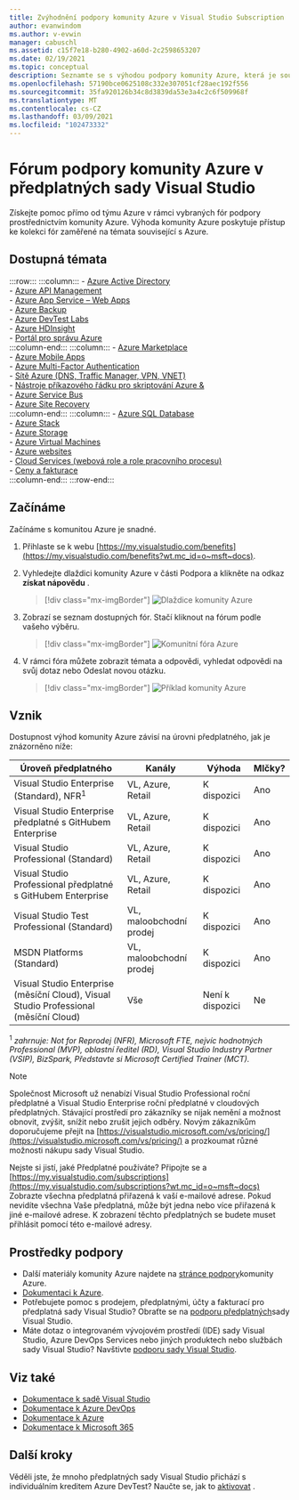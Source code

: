 ```yaml
---
title: Zvýhodnění podpory komunity Azure v Visual Studio Subscription | Microsoft Docs
author: evanwindom
ms.author: v-evwin
manager: cabuschl
ms.assetid: c15f7e18-b280-4902-a60d-2c2598653207
ms.date: 02/19/2021
ms.topic: conceptual
description: Seznamte se s výhodou podpory komunity Azure, která je součástí vybraných předplatných sady Visual Studio.
ms.openlocfilehash: 57190bce0625108c332e307051cf28aec192f556
ms.sourcegitcommit: 35fa920126b34c8d3839da53e3a4c2c6f509968f
ms.translationtype: MT
ms.contentlocale: cs-CZ
ms.lasthandoff: 03/09/2021
ms.locfileid: "102473332"
---
```

# <a name="azure-community-support-forum-in-visual-studio-subscriptions"></a>Fórum podpory komunity Azure v předplatných sady Visual Studio
Získejte pomoc přímo od týmu Azure v rámci vybraných fór podpory prostřednictvím komunity Azure.  Výhoda komunity Azure poskytuje přístup ke kolekci fór zaměřené na témata související s Azure.

## <a name="available-topics"></a>Dostupná témata

:::row:::
    :::column:::
        - [Azure Active Directory](https://social.msdn.microsoft.com/forums/home?forum=WindowsAzureAD&filter=alltypes&sort=lastpostdesc)  
        - [Azure API Management](https://social.msdn.microsoft.com/Forums/home?forum=azureapimgmt&filter=alltypes&sort=lastpostdesc)  
        - [Azure App Service – Web Apps](https://social.msdn.microsoft.com/forums/home?forum=windowsazurewebsitespreview&filter=alltypes&sort=lastpostdesc)  
        - [Azure Backup](https://social.msdn.microsoft.com/forums/home?forum=windowsazureonlinebackup&filter=alltypes&sort=lastpostdesc)  
        - [Azure DevTest Labs](https://social.msdn.microsoft.com/forums/home?forum=AzureDevTestLabs&filter=alltypes&sort=lastpostdesc)  
        - [Azure HDInsight](https://social.msdn.microsoft.com/Forums/azure/home?forum=hdinsight&filter=alltypes&sort=lastpostdesc)  
        - [Portál pro správu Azure](https://social.msdn.microsoft.com/Forums/home?forum=windowsazuremanagement&filter=alltypes&sort=lastpostdesc)  
    :::column-end:::
    :::column:::
        - [Azure Marketplace](https://social.msdn.microsoft.com/forums/home?forum=DataMarket&filter=alltypes&sort=lastpostdesc)  
        - [Azure Mobile Apps](https://social.msdn.microsoft.com/forums/home?forum=azuremobile&filter=alltypes&sort=lastpostdesc)  
        - [Azure Multi-Factor Authentication](https://social.msdn.microsoft.com/Forums/azure/home?forum=windowsazureactiveauthentication&filter=alltypes&sort=lastpostdesc)  
        - [Sítě Azure (DNS, Traffic Manager, VPN, VNET)](https://social.msdn.microsoft.com/Forums/home?forum=WAVirtualMachinesVirtualNetwork&filter=alltypes&sort=lastpostdesc)  
        - [Nástroje příkazového řádku pro skriptování Azure &](https://social.msdn.microsoft.com/forums/home?forum=azurescripting&filter=alltypes&sort=lastpostdesc)  
        - [Azure Service Bus](https://social.msdn.microsoft.com/forums/home?forum=servbus&filter=alltypes&sort=lastpostdesc)  
        - [Azure Site Recovery](https://social.msdn.microsoft.com/forums/home?forum=hypervrecovmgr&filter=alltypes&sort=lastpostdesc)  
    :::column-end:::
    :::column:::
        - [Azure SQL Database](https://social.msdn.microsoft.com/Forums/home?forum=ssdsgetstarted&filter=alltypes&sort=lastpostdesc)  
        - [Azure Stack](https://social.msdn.microsoft.com/forums/home?forum=AzureStack&filter=alltypes&sort=lastpostdesc)  
        - [Azure Storage](https://social.msdn.microsoft.com/Forums/home?forum=windowsazuredata&filter=alltypes&sort=lastpostdesc)  
        - [Azure Virtual Machines](https://social.msdn.microsoft.com/Forums/home?forum=WAVirtualMachinesforWindows&filter=alltypes&sort=lastpostdesc)  
        - [Azure websites](https://social.msdn.microsoft.com/Forums/home?forum=windowsazurewebsitespreview&filter=alltypes&sort=lastpostdesc)  
        - [Cloud Services (webová role a role pracovního procesu)](https://social.msdn.microsoft.com/Forums/home?forum=windowsazuredevelopment&filter=alltypes&sort=lastpostdesc)  
        - [Ceny a fakturace](https://social.msdn.microsoft.com/Forums/azure/home?forum=windowsazurepurchasing&filter=alltypes&sort=lastpostdesc)  
    :::column-end:::
:::row-end:::

## <a name="get-started"></a>Začínáme
Začínáme s komunitou Azure je snadné.
1. Přihlaste se k webu [https://my.visualstudio.com/benefits](https://my.visualstudio.com/benefits?wt.mc_id=o~msft~docs).

2. Vyhledejte dlaždici komunity Azure v části Podpora a klikněte na odkaz **získat nápovědu** .
    > [!div class="mx-imgBorder"]
    >![Dlaždice komunity Azure](_img/vs-azure-community/vs-azure-community-tile.png "Začněte tím, že kliknete na tlačítko získat nápovědu na dlaždici komunity Azure.")

3. Zobrazí se seznam dostupných fór.  Stačí kliknout na fórum podle vašeho výběru.
    > [!div class="mx-imgBorder"]
    > ![Komunitní fóra Azure](_img/vs-azure-community/vs-azure-community-forums.png "Na stránce podpory komunity Azure vyberte své fóra.")

4. V rámci fóra můžete zobrazit témata a odpovědi, vyhledat odpovědi na svůj dotaz nebo Odeslat novou otázku.
    > [!div class="mx-imgBorder"]
    > ![Příklad komunity Azure](_img/vs-azure-community/vs-azure-community-example.png "Ve fóru můžete zobrazit témata, vyhledávat odpovědi nebo publikovat nové otázky.")

## <a name="eligibility"></a>Vznik
Dostupnost výhod komunity Azure závisí na úrovni předplatného, jak je znázorněno níže:

|                                          Úroveň předplatného                                           |     Kanály      |    Výhoda    | Mlčky? |
|-------------------------------------------------------------------------------------------------------|-------------------|---------------|------------|
|                           Visual Studio Enterprise (Standard), NFR<sup>1</sup>                            | VL, Azure, Retail |   K dispozici    |    Ano     |
|                           Visual Studio Enterprise předplatné s GitHubem Enterprise                           | VL, Azure, Retail |   K dispozici    |    Ano     |
|                          Visual Studio Professional (Standard)                          | VL, Azure, Retail |   K dispozici    |    Ano     |
|                          Visual Studio Professional předplatné s GitHubem Enterprise                          | VL, Azure, Retail |   K dispozici    |    Ano     |
|                              Visual Studio Test Professional (Standard)                               |    VL, maloobchodní prodej     |   K dispozici    |    Ano     |
|                                       MSDN Platforms (Standard)                                       |    VL, maloobchodní prodej     |   K dispozici    |    Ano     |
| Visual Studio Enterprise (měsíční Cloud), Visual Studio Professional (měsíční Cloud)|        Vše        | Není k dispozici |     Ne     |

<sup>1</sup>  *zahrnuje: Not for Reprodej (NFR), Microsoft FTE, nejvíc hodnotných Professional (MVP), oblastní ředitel (RD), Visual Studio Industry Partner (VSIP), BizSpark, Představte si Microsoft Certified Trainer (MCT).*

> [!NOTE]
> Společnost Microsoft už nenabízí Visual Studio Professional roční předplatné a Visual Studio Enterprise roční předplatné v cloudových předplatných. Stávající prostředí pro zákazníky se nijak nemění a možnost obnovit, zvýšit, snížit nebo zrušit jejich odběry. Novým zákazníkům doporučujeme přejít na [https://visualstudio.microsoft.com/vs/pricing/](https://visualstudio.microsoft.com/vs/pricing/) a prozkoumat různé možnosti nákupu sady Visual Studio.

Nejste si jistí, jaké Předplatné používáte?  Připojte se a [https://my.visualstudio.com/subscriptions](https://my.visualstudio.com/subscriptions?wt.mc_id=o~msft~docs) Zobrazte všechna předplatná přiřazená k vaší e-mailové adrese. Pokud nevidíte všechna Vaše předplatná, může být jedna nebo více přiřazená k jiné e-mailové adrese.  K zobrazení těchto předplatných se budete muset přihlásit pomocí této e-mailové adresy.

## <a name="support-resources"></a>Prostředky podpory
- Další materiály komunity Azure najdete na [stránce podpory](https://azure.microsoft.com/support/forums/)komunity Azure.
- [Dokumentaci k Azure](/azure/).
- Potřebujete pomoc s prodejem, předplatnými, účty a fakturací pro předplatná sady Visual Studio?  Obraťte se na [podporu předplatných](https://aka.ms/vssubscriberhelp)sady Visual Studio.
- Máte dotaz o integrovaném vývojovém prostředí (IDE) sady Visual Studio, Azure DevOps Services nebo jiných produktech nebo službách sady Visual Studio?  Navštivte [podporu sady Visual Studio](https://visualstudio.microsoft.com/support/).

## <a name="see-also"></a>Viz také
- [Dokumentace k sadě Visual Studio](/visualstudio/)
- [Dokumentace k Azure DevOps](/azure/devops/)
- [Dokumentace k Azure](/azure/)
- [Dokumentace k Microsoft 365](/microsoft-365/)

## <a name="next-steps"></a>Další kroky
Věděli jste, že mnoho předplatných sady Visual Studio přichází s individuálním kreditem Azure DevTest?  Naučte se, jak to [aktivovat](vs-azure.md) .